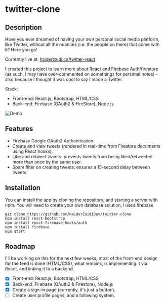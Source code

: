 # twitter-clone

## Description
Have you ever dreamed of having your own personal social media platform, like Twitter, without all the nuances (i.e. the people on there) that come with it? Here you go!

Currently live at: [haiderzaidi.ca/twitter-react](https://haiderzaidi,ca/twitter-react)

I created this project to learn more about React and Firebase Auth/firestore (as such, I may have over-commented on somethings for personal notes) - also because I thought it was cool to say I made a Twitter.

Stack:
- Front-end: React.js, Bootstrap, HTML/CSS
- Back-end: Firebase (OAuth2 & FireStore), Node.js

![Demo](https://i.imgur.com/Tfut19K.gif)


## Features
- Firebase Google OAuth2 Authentication
- Create and view tweets (rendered in real-time from Firestore documents using React hooks).
- Like and retweet tweets: prevents tweets from being liked/retweeted more than once by the same user.
- Spam filter on creating tweets: ensures a 15-second delay between tweets.

## Installation
You can install the app by cloning the repository, and starting a server with npm. You will need to create your own database solution, I used firebase.

```
git clone https://github.com/HaiderZaidiDev/twitter-clone
npm install react-bootstrap
npm install react-firebase-hooks/auth
npm install firebase
npm start
```

## Roadmap
I'll be working on this for the next few weeks, most of the front-end design for the feed is done (HTML/CSS), what remains, is implementing it via React, and linking it to a backend.
- [X] Front-end: React.js, Bootstrap, HTML/CSS
- [X] Back-end: Firebase (OAuth2 & Firestore), Node.js
- [X] Create a sign-in page (currently, it's just a button).
- [ ] Create user profile pages, and a following system.

